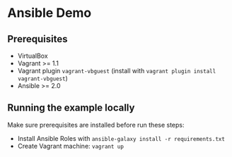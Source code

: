 # Ansible Demo

## Prerequisites

* VirtualBox
* Vagrant >= 1.1
* Vagrant plugin `vagrant-vbguest` (install with `vagrant plugin install vagrant-vbguest`)
* Ansible >= 2.0

## Running the example locally

Make sure prerequisites are installed before run these steps:

* Install Ansible Roles with `ansible-galaxy install -r requirements.txt`
* Create Vagrant machine: `vagrant up`

